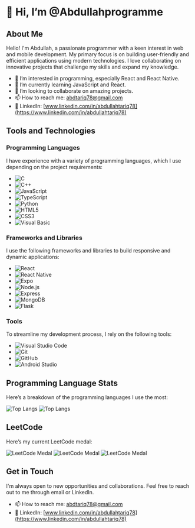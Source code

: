 # 👋 Hi, I’m @Abdullahprogramme

## About Me
Hello! I'm Abdullah, a passionate programmer with a keen interest in web and mobile development. My primary focus is on building user-friendly and efficient applications using modern technologies. I love collaborating on innovative projects that challenge my skills and expand my knowledge.

- 👀 I’m interested in programming, especially React and React Native.
- 🌱 I’m currently learning JavaScript and React.
- 💞️ I’m looking to collaborate on amazing projects.
- 📫 How to reach me: [abdtariq78@gmail.com](mailto:abdtariq78@gmail.com)
- 💼 LinkedIn: [www.linkedin.com/in/abdullahtariq78](https://www.linkedin.com/in/abdullahtariq78)

## Tools and Technologies

### Programming Languages
I have experience with a variety of programming languages, which I use depending on the project requirements:

- ![C](https://img.shields.io/badge/C-00599C?style=flat&logo=c&logoColor=white)
- ![C++](https://img.shields.io/badge/C++-00599C?style=flat&logo=c%2B%2B&logoColor=white)
- ![JavaScript](https://img.shields.io/badge/JavaScript-F7DF1E?style=flat&logo=javascript&logoColor=black)
- ![TypeScript](https://img.shields.io/badge/TypeScript-3178C6?style=flat&logo=typescript&logoColor=white)
- ![Python](https://img.shields.io/badge/Python-3776AB?style=flat&logo=python&logoColor=white)
- ![HTML5](https://img.shields.io/badge/HTML5-E34F26?style=flat&logo=html5&logoColor=white)
- ![CSS3](https://img.shields.io/badge/CSS3-1572B6?style=flat&logo=css3&logoColor=white)
- ![Visual Basic](https://img.shields.io/badge/Visual%20Basic-5C2D91?style=flat&logo=.net&logoColor=white)

### Frameworks and Libraries
I use the following frameworks and libraries to build responsive and dynamic applications:

- ![React](https://img.shields.io/badge/React-20232A?style=flat&logo=react&logoColor=61DAFB)
- ![React Native](https://img.shields.io/badge/React%20Native-20232A?style=flat&logo=react&logoColor=61DAFB)
- ![Expo](https://img.shields.io/badge/Expo-000020?style=flat&logo=expo&logoColor=white)
- ![Node.js](https://img.shields.io/badge/Node.js-339933?style=flat&logo=nodedotjs&logoColor=white)
- ![Express](https://img.shields.io/badge/Express-000000?style=flat&logo=express&logoColor=white)
- ![MongoDB](https://img.shields.io/badge/MongoDB-47A248?style=flat&logo=mongodb&logoColor=white)
- ![Flask](https://img.shields.io/badge/Flask-000000?style=flat&logo=flask&logoColor=white)


### Tools
To streamline my development process, I rely on the following tools:

- ![Visual Studio Code](https://img.shields.io/badge/Visual%20Studio%20Code-0078D4?style=flat&logo=visual%20studio%20code&logoColor=white)
- ![Git](https://img.shields.io/badge/Git-F05032?style=flat&logo=git&logoColor=white)
- ![GitHub](https://img.shields.io/badge/GitHub-181717?style=flat&logo=github&logoColor=white)
- ![Android Studio](https://img.shields.io/badge/Android%20Studio-3DDC84?style=flat&logo=android%20studio&logoColor=white)


## Programming Language Stats
Here’s a breakdown of the programming languages I use the most:

![Top Langs](https://github-readme-stats.vercel.app/api/top-langs/?username=Abdullahprogramme)
![Top Langs](https://github-readme-stats.vercel.app/api/top-langs/?username=Abdullahprogramme&layout=compact)

## LeetCode
Here’s my current LeetCode medal:

![LeetCode Medal](https://leetcode.com/medal/?id=4849004&isLevel=false&showImg=0)
![LeetCode Medal](https://leetcode.com/medal/?id=7539409&isLevel=false&showImg=0)
![LeetCode Medal](https://leetcode.com/medal/?id=8071299&isLevel=false&showImg=0)

## Get in Touch
I'm always open to new opportunities and collaborations. Feel free to reach out to me through email or LinkedIn.

- 📫 How to reach me: [abdtariq78@gmail.com](mailto:abdtariq78@gmail.com)
- 💼 LinkedIn: [www.linkedin.com/in/abdullahtariq78](https://www.linkedin.com/in/abdullahtariq78)

<!---
Abdullahprogramme/Abdullahprogramme is a ✨ special ✨ repository because its `README.md` (this file) appears on your GitHub profile.
You can click the Preview link to take a look at your changes.
--->
